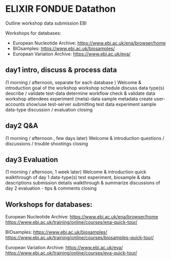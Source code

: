 # ELIXIR FONDUE Datathon 
Outline workshop data submission EBI

Workshops for databases:

* European Nucleotide Archive: https://www.ebi.ac.uk/ena/browser/home
* BIOsamples: https://www.ebi.ac.uk/biosamples/
* European Variation Archive: https://www.ebi.ac.uk/eva/

## day1 intro, discuss & process data
(1 morning / afternoon,  separate for each database  )
Welcome & introduction
goal of the workshop
workshop schedule
discuss data type(s) 
describe / validate test-data 
determine workflow
check & validate data workshop attendees
experiment (meta)-data
sample metadata
create user-accounts
show/use test-server 
submitting test data
experiment
sample
data-type
discussion / evaluation
closing
 
## day2 Q&A 
(1 morning / afternoon , few days later)
Welcome & introduction
questions / discussions / trouble shootings
closing

##  day3 Evaluation  
(1 morning / afternoon, 1 week later)
Welcome & introduction
quick walkthrough of day 1 
data-type(s)
test experiment, biosample & data descriptions
submission details
walkthrough & summarize discussions of day 2
evaluation - tips & comments
closing



## Workshops for databases:

European Nucleotide Archive: https://www.ebi.ac.uk/ena/browser/home
https://www.ebi.ac.uk/training/online/courses/ena-quick-tour/


BIOsamples: https://www.ebi.ac.uk/biosamples/
https://www.ebi.ac.uk/training/online/courses/biosamples-quick-tour/


European Variation Archive: https://www.ebi.ac.uk/eva/
https://www.ebi.ac.uk/training/online/courses/eva-quick-tour/






